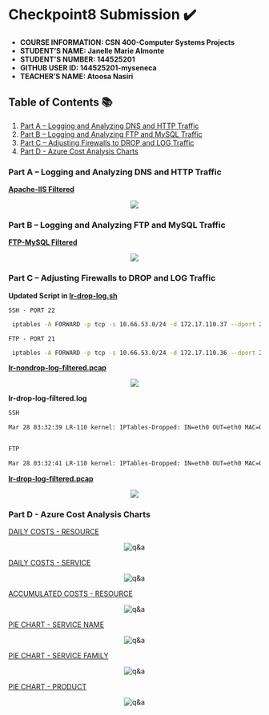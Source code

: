 # Checkpoint8 Submission ✔️

- **COURSE INFORMATION: CSN 400-Computer Systems Projects**
- **STUDENT’S NAME: Janelle Marie Almonte**
- **STUDENT'S NUMBER: 144525201**
- **GITHUB USER ID: 144525201-myseneca**
- **TEACHER’S NAME: Atoosa Nasiri**

## Table of Contents 📚
1. [Part A – Logging and Analyzing DNS and HTTP Traffic](#part-a--logging-and-analyzing-dns-and-http-traffic)
2. [Part B – Logging and Analyzing FTP and MySQL Traffic](#part-b--logging-and-analyzing-ftp-and-mysql-traffic)
3. [Part C – Adjusting Firewalls to DROP and LOG Traffic](#part-c--adjusting-firewalls-to-drop-and-log-traffic)
4. [Part D - Azure Cost Analysis Charts](#part-d---azure-cost-analysis-charts)

### Part A – Logging and Analyzing DNS and HTTP Traffic

**[Apache-IIS Filtered](https://github.com/144525201-myseneca/CSN400-Capstone/blob/887ebe249bdfe81013f9ae6b01f2382166883953/Checkpoint8/images/apache-iis.filtered.PNG)**

<div align="center">
  <img src="https://github.com/144525201-myseneca/CSN400-Capstone/blob/887ebe249bdfe81013f9ae6b01f2382166883953/Checkpoint8/images/apache-iis.filtered.PNG">
</div>


### Part B – Logging and Analyzing FTP and MySQL Traffic

**[FTP-MySQL Filtered](https://github.com/144525201-myseneca/CSN400-Capstone/blob/c1b05c2a7e085413fc508015d79082cdd8f3afdb/Checkpoint8/images/ftp-mysql.filtered.PNG)**

<div align="center">
  <img src="https://github.com/144525201-myseneca/CSN400-Capstone/blob/c1b05c2a7e085413fc508015d79082cdd8f3afdb/Checkpoint8/images/ftp-mysql.filtered.PNG">
</div>

### Part C – Adjusting Firewalls to DROP and LOG Traffic

**Updated Script in [lr-drop-log.sh](https://github.com/144525201-myseneca/CSN400-Capstone/blob/86d6fdab4ba1990e01ddbad1ddd0ba479f3c902d/Checkpoint8/PART_C/lr-drop-log.sh)**

`SSH - PORT 22`

```bash
 iptables -A FORWARD -p tcp -s 10.66.53.0/24 -d 172.17.110.37 --dport 22 -m limit --limit 1/min -j LOG --log-prefix "IPTables-Dropped: " --log-level 4
```

`FTP - PORT 21`

```bash
 iptables -A FORWARD -p tcp -s 10.66.53.0/24 -d 172.17.110.36 --dport 21 -m limit --limit 1/min -j LOG --log-prefix "IPTables-Dropped: " --log-level 4
```

**[lr-nondrop-log-filtered.pcap](https://github.com/144525201-myseneca/CSN400-Capstone/blob/6d3453d2725b298ad6778e4d186af6874d147bc7/Checkpoint8/PART_C/lr-nondrop-log-filtered-pcap.PNG)**

<div align="center">
  <img src="https://github.com/144525201-myseneca/CSN400-Capstone/blob/6d3453d2725b298ad6778e4d186af6874d147bc7/Checkpoint8/PART_C/lr-nondrop-log-filtered-pcap.PNG">
</div>

**lr-drop-log-filtered.log**

```bash
SSH

Mar 28 03:32:39 LR-110 kernel: IPTables-Dropped: IN=eth0 OUT=eth0 MAC=00:22:48:af:13:8e:fc:bd:67:ad:94:93:08:00 SRC=10.66.53.4 DST=172.17.110.37 LEN=52 TOS=0x00 PREC=0x00 TTL=127 ID=49377 DF PROTO=TCP SPT=64649 DPT=22 WINDOW=64240 RES=0x00 SYN URGP=0


FTP

Mar 28 03:32:41 LR-110 kernel: IPTables-Dropped: IN=eth0 OUT=eth0 MAC=00:22:48:af:13:8e:fc:bd:67:ad:94:93:08:00 SRC=10.66.53.4 DST=172.17.110.36 LEN=52 TOS=0x00 PREC=0x00 TTL=127 ID=18279 DF PROTO=TCP SPT=64651 DPT=21 WINDOW=64240 RES=0x00 SYN URGP=0
```

**[lr-drop-log-filtered.pcap](https://github.com/144525201-myseneca/CSN400-Capstone/blob/6d3453d2725b298ad6778e4d186af6874d147bc7/Checkpoint8/PART_C/lr-drop-log-filtered-pcap.PNG)**

<div align="center">
  <img src="https://github.com/144525201-myseneca/CSN400-Capstone/blob/6d3453d2725b298ad6778e4d186af6874d147bc7/Checkpoint8/PART_C/lr-drop-log-filtered-pcap.PNG">
</div>

### Part D - Azure Cost Analysis Charts

[DAILY COSTS - RESOURCE](https://github.com/144525201-myseneca/CSN400-Capstone/blob/d377b8db9c4b1716658eb533024e3a97421d9c34/Checkpoint8/PART_D/dailycosts_resource.PNG)

<p align="center">
  <img src="https://github.com/144525201-myseneca/CSN400-Capstone/blob/d377b8db9c4b1716658eb533024e3a97421d9c34/Checkpoint8/PART_D/dailycosts_resource.PNG" alt="q&a">
</p>


[DAILY COSTS - SERVICE](https://github.com/144525201-myseneca/CSN400-Capstone/blob/d377b8db9c4b1716658eb533024e3a97421d9c34/Checkpoint8/PART_D/dailycosts_service.PNG)

<p align="center">
  <img src="https://github.com/144525201-myseneca/CSN400-Capstone/blob/d377b8db9c4b1716658eb533024e3a97421d9c34/Checkpoint8/PART_D/dailycosts_service.PNG" alt="q&a">
</p>


[ACCUMULATED COSTS - RESOURCE](https://github.com/144525201-myseneca/CSN400-Capstone/blob/d377b8db9c4b1716658eb533024e3a97421d9c34/Checkpoint8/PART_D/accumatedcosts_resource.PNG)

<p align="center">
  <img src="https://github.com/144525201-myseneca/CSN400-Capstone/blob/d377b8db9c4b1716658eb533024e3a97421d9c34/Checkpoint8/PART_D/accumatedcosts_resource.PNG" alt="q&a">
</p>


[PIE CHART - SERVICE NAME](https://github.com/144525201-myseneca/CSN400-Capstone/blob/d377b8db9c4b1716658eb533024e3a97421d9c34/Checkpoint8/PART_D/piechart_servicename.PNG)

<p align="center">
  <img src="https://github.com/144525201-myseneca/CSN400-Capstone/blob/d377b8db9c4b1716658eb533024e3a97421d9c34/Checkpoint8/PART_D/piechart_servicename.PNG" alt="q&a">
</p>


[PIE CHART - SERVICE FAMILY](https://github.com/144525201-myseneca/CSN400-Capstone/blob/d377b8db9c4b1716658eb533024e3a97421d9c34/Checkpoint8/PART_D/piechart_servicefamily.PNG)

<p align="center">
  <img src="https://github.com/144525201-myseneca/CSN400-Capstone/blob/d377b8db9c4b1716658eb533024e3a97421d9c34/Checkpoint8/PART_D/piechart_servicefamily.PNG" alt="q&a">
</p>


[PIE CHART - PRODUCT](https://github.com/144525201-myseneca/CSN400-Capstone/blob/d377b8db9c4b1716658eb533024e3a97421d9c34/Checkpoint8/PART_D/piechart_product.PNG)

<p align="center">
  <img src="https://github.com/144525201-myseneca/CSN400-Capstone/blob/d377b8db9c4b1716658eb533024e3a97421d9c34/Checkpoint8/PART_D/piechart_product.PNG" alt="q&a">
</p>



